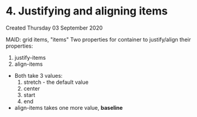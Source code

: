 # 4. Justifying and aligning items
Created Thursday 03 September 2020

MAID: grid items, "items"
Two properties for container to justify/align their properties:
1. justify-items
2. align-items

- Both take 3 values:
  1.  stretch - the default value
  2.  center
  3.  start
  4.  end
- align-items takes one more value, **baseline**

